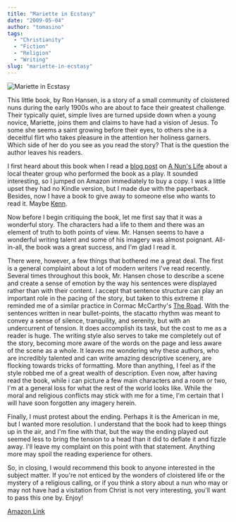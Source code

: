 ```yaml
---
title: "Mariette in Ecstasy"
date: "2009-05-04"
author: "tomasino"
tags:
  - "Christianity"
  - "Fiction"
  - "Religion"
  - "Writing"
slug: "mariette-in-ecstasy"
---
```


![Mariette in Ecstasy][]

This little book, by Ron Hansen, is a story of a small community of
cloistered nuns during the early 1900s who are about to face their
greatest challenge. Their typically quiet, simple lives are turned
upside down when a young novice, Mariette, joins them and claims to have
had a vision of Jesus. To some she seems a saint growing before their
eyes, to others she is a deceitful flirt who takes pleasure in the
attention her holiness garners. Which side of her do you see as you read
the story? That is the question the author leaves his readers.

I first heard about this book when I read a [blog post][] on [A Nun's
Life][] about a local theater group who performed the book as a play. It
sounded interesting, so I jumped on Amazon immediately to buy a copy. I
was a little upset they had no Kindle version, but I made due with the
paperback. Besides, now I have a book to give away to someone else who
wants to read it. Maybe [Kenn][].

Now before I begin critiquing the book, let me first say that it was a
wonderful story. The characters had a life to them and there was an
element of truth to both points of view. Mr. Hansen seems to have a
wonderful writing talent and some of his imagery was almost poignant.
All-in-all, the book was a great success, and I'm glad I read it.

There were, however, a few things that bothered me a great deal. The
first is a general complaint about a lot of modern writers I've read
recently. Several times throughout this book, Mr. Hansen chose to
describe a scene and create a sense of emotion by the way his sentences
were displayed rather than with their content. I accept that sentence
structure can play an important role in the pacing of the story, but
taken to this extreme it reminded me of a similar practice in Cormac
McCarthy's <span style="text-decoration: underline;">The Road</span>.
With the sentences written in near bullet-points, the stacatto rhythm
was meant to convey a sense of silence, tranquility, and serenity, but
with an undercurrent of tension. It does accomplish its task, but the
cost to me as a reader is huge. The writing style also serves to take me
completely out of the story, becoming more aware of the words on the
page and less aware of the scene as a whole. It leaves me wondering why
these authors, who are incredibly talented and can write amazing
descriptive scenery, are flocking towards tricks of formatting. More
than anything, I feel as if the style robbed me of a great wealth of
description. Even now, after having read the book, while i can picture a
few main characters and a room or two, I'm at a general loss for what
the rest of the world looks like. While the moral and religious
conflicts may stick with me for a time, I'm certain that I will have
soon forgotten any imagery herein.

Finally, I must protest about the ending. Perhaps it is the American in
me, but I wanted more resolution. I understand that the book had to keep
things up in the air, and I'm fine with that, but the way the ending
played out seemed less to bring the tension to a head than it did to
deflate it and fizzle away. I'll leave my complaint on this point with
that statement. Anything more may spoil the reading experience for
others.

So, in closing, I would recommend this book to anyone interested in the
subject matter. If you're not enticed by the wonders of cloistered life
or the mystery of a religious calling, or if you think a story about a
nun who may or may not have had a visitation from Christ is not very
interesting, you'll want to pass this one by. Enjoy!

[Amazon Link][]

  [Mariette in Ecstasy]: https://blog.tomasino.org/images/mariette_in_ecstasy.jpg
  [blog post]: https://anunslife.org/2009/03/29/mariette-in-ecstasy-at-lifeline-theatre/
  [A Nun's Life]: https://anunslife.org/
  [Kenn]: https://musing.kennbivins.com/
  [Amazon Link]: https://www.amazon.com/Mariette-Ecstasy-Ron-Hansen/dp/0060981180/?tag=tomablog-20

